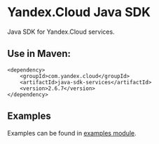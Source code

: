 # Yandex.Cloud Java SDK

Java SDK for Yandex.Cloud services.

## Use in Maven:
```
<dependency>
    <groupId>com.yandex.cloud</groupId>
    <artifactId>java-sdk-services</artifactId>
    <version>2.6.7</version>
</dependency>
```

## Examples

Examples can be found in [examples module](java-sdk-examples).
